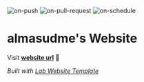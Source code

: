 
  ![on-push](../../actions/workflows/on-push.yaml/badge.svg)
  ![on-pull-request](../../actions/workflows/on-pull-request.yaml/badge.svg)
  ![on-schedule](../../actions/workflows/on-schedule.yaml/badge.svg)

  # almasudme's Website

  Visit **[website url](#)** 🚀

  _Built with [Lab Website Template](https://greene-lab.gitbook.io/lab-website-template-docs)_
